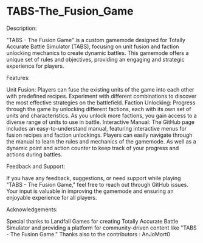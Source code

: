 # TABS-The_Fusion_Game

  Description:

"TABS - The Fusion Game" is a custom gamemode designed for Totally Accurate Battle Simulator (TABS), focusing on unit fusion and faction unlocking mechanics to create dynamic battles. This gamemode offers a unique set of rules and objectives, providing an engaging and strategic experience for players.

Features:

Unit Fusion: Players can fuse the existing units of the game into each other with predefined recipes. Experiment with different combinations to discover the most effective strategies on the battlefield.
Faction Unlocking: Progress through the game by unlocking different factions, each with its own set of units and characteristics. As you unlock more factions, you gain access to a diverse range of units to use in battle.
Interactive Manual: The GitHub page includes an easy-to-understand manual, featuring interactive menus for fusion recipes and faction unlockings. Players can easily navigate through the manual to learn the rules and mechanics of the gamemode. As well as a dynamic point and action counter to keep track of your progress and actions during battles.

Feedback and Support:

If you have any feedback, suggestions, or need support while playing "TABS - The Fusion Game," feel free to reach out through GitHub issues. Your input is valuable in improving the gamemode and ensuring an enjoyable experience for all players.

Acknowledgements:

Special thanks to Landfall Games for creating Totally Accurate Battle Simulator and providing a platform for community-driven content like "TABS - The Fusion Game."
Thanks also to the contributors :
  AnJoMort0
